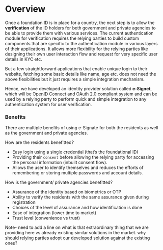 # Overview

Once a foundation ID is in place for a country, the next step is to allow the **verification** of the ID holders for both government and private agencies to be able to provide them with various services. The current authentication module for verification requires the relying parties to build custom components that are specific to the authentication module in various layers of their applications. It allows more flexibility for the relying parties like designing their own user interaction flow and request for very specific user details in KYC etc.

But a few straightforward applications that enable unique login to their website, fetching some basic details like name, age etc. does not need the above flexibilities but it just requires a simple integration mechanism.

Hence, we have developed an identity provider solution called **e-Signet**, which will be [OpenID Connect](https://openid.net/connect/) and [OAuth 2.0](https://oauth.net/2/) compliant system and can be used by a relying party to perform quick and simple integration to any authentication system for user verification.

### Benefits

There are multiple benefits of using e-Signate for both the residents as well as the government and private agencies.

How are the residents benefitted?

* Easy login using a single credential (that’s the foundational ID)
* Providing their `consent` before allowing the relying party for accessing the personal information (inbuilt consent flow).
* Allows the user to identify themselves and reduces the efforts of remembering or storing multiple passwords and account details.

How is the government/ private agencies benefitted?

* Assurance of the identity based on biometrics or OTP&#x20;
* Ability to verify the residents with the same assurance given during registration
* Choices of the level of assurance and how identification is done
* Ease of integration (lower time to market)
* Trust level (convenience vs trust)



Note- need to add a line on what is that extraordinary thing that we are providing here vs already existing similar solutions in the market. why should relying parties adopt our developed solution against the existing ones?

